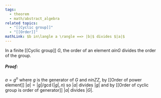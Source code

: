 ```yaml
---
tags:
  - theorem
  - math/abstract_algebra
related topics:
  - "[[Cyclic group]]"
  - "[[Order]]"
mathLink: $b in\langle a \rangle ==> |b|$ divides $|a|$
---
```

In a finite [[Cyclic group]] $G$, the order of an element $a in G$ divides the order of the group.
##### Proof:
$a=g^n$ where $g$ is the generator of $G$ and $n in ZZ$, by [[Order of power element]] $|a| = |g|/\operatorname{gcd}(|g|,n)$ so $|a|$ divides $|g|$ and by [[Order of cyclic group is order of generator]] $|a|$ divides $|G|$.